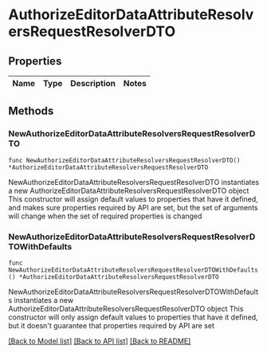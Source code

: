 # AuthorizeEditorDataAttributeResolversRequestResolverDTO

## Properties

Name | Type | Description | Notes
------------ | ------------- | ------------- | -------------

## Methods

### NewAuthorizeEditorDataAttributeResolversRequestResolverDTO

`func NewAuthorizeEditorDataAttributeResolversRequestResolverDTO() *AuthorizeEditorDataAttributeResolversRequestResolverDTO`

NewAuthorizeEditorDataAttributeResolversRequestResolverDTO instantiates a new AuthorizeEditorDataAttributeResolversRequestResolverDTO object
This constructor will assign default values to properties that have it defined,
and makes sure properties required by API are set, but the set of arguments
will change when the set of required properties is changed

### NewAuthorizeEditorDataAttributeResolversRequestResolverDTOWithDefaults

`func NewAuthorizeEditorDataAttributeResolversRequestResolverDTOWithDefaults() *AuthorizeEditorDataAttributeResolversRequestResolverDTO`

NewAuthorizeEditorDataAttributeResolversRequestResolverDTOWithDefaults instantiates a new AuthorizeEditorDataAttributeResolversRequestResolverDTO object
This constructor will only assign default values to properties that have it defined,
but it doesn't guarantee that properties required by API are set


[[Back to Model list]](../README.md#documentation-for-models) [[Back to API list]](../README.md#documentation-for-api-endpoints) [[Back to README]](../README.md)



